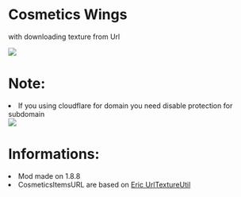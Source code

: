 
<h1>Cosmetics Wings</h1>

<p>with downloading texture from Url</p>
<img src="https://i.imgur.com/G07Ni1K.png">

<h1>Note:</h1>
<li>If you using cloudflare for domain you need disable protection for subdomain</li>
<img src="https://i.imgur.com/9d9H1aR.png">

<h1>Informations:</h1>

<li>Mod made on 1.8.8</li>

<li>CosmeticsItemsURL are based on <a href="https://github.com/egold555/MCP-Snippets/tree/master/UrlTextureUtil">Eric UrlTextureUtil</a></li>

